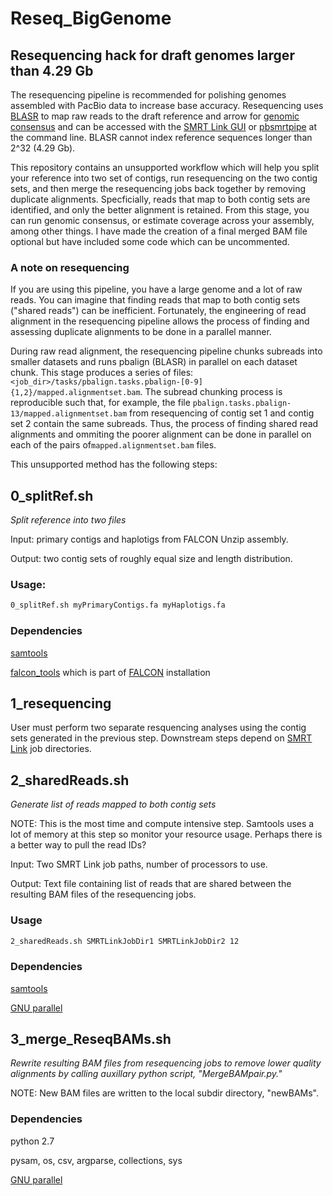 # Reseq_BigGenome
## Resequencing hack for draft genomes larger than 4.29 Gb

The resequencing pipeline is recommended for polishing genomes assembled with PacBio data to increase base accuracy. Resequencing uses [BLASR](https://github.com/PacificBiosciences/blasr) to map raw reads to the draft reference and arrow for [genomic consensus](https://github.com/PacificBiosciences/GenomicConsensus) and can be accessed with the [SMRT Link GUI](http://www.pacb.com/wp-content/uploads/SMRT_Link_User_Guide.pdf) or [pbsmrtpipe](http://pbsmrtpipe.readthedocs.io/en/master/getting_started.html#basic-resequencing) at the command line. BLASR cannot index reference sequences longer than 2^32 (4.29 Gb).

This repository contains an unsupported workflow which will help you split your reference into two set of contigs, run resequencing on the two contig sets, and then merge the resequencing jobs back together by removing duplicate alignments. Specficially, reads that map to both contig sets are identified, and only the better alignment is retained. From this stage, you can run genomic consensus, or estimate coverage across your assembly, among other things. I have made the creation of a final merged BAM file optional but have included some code which can be uncommented.

### A note on resequencing
If you are using this pipeline, you have a large genome and a lot of raw reads. You can imagine that finding reads that map to both contig sets ("shared reads") can be inefficient. Fortunately, the engineering of read alignment in the resequencing pipeline allows the process of finding and assessing duplicate alignments to be done in a parallel manner.

During raw read alignment, the resequencing pipeline chunks subreads into smaller datasets and runs pbalign (BLASR) in parallel on each dataset chunk. This stage produces a series of files: `<job_dir>/tasks/pbalign.tasks.pbalign-[0-9]{1,2}/mapped.alignmentset.bam`. The subread chunking process is reproducible such that, for example, the file `pbalign.tasks.pbalign-13/mapped.alignmentset.bam` from resequencing of contig set 1 and contig set 2 contain the same subreads. Thus, the process of finding shared read alignments and ommiting the poorer alignment can be done in parallel on each of the pairs of`mapped.alignmentset.bam` files.


This unsupported method has the following steps:

## 0_splitRef.sh
*Split reference into two files*

Input: primary contigs and haplotigs from FALCON Unzip assembly.

Output: two contig sets of roughly equal size and length distribution.

### Usage: 
```bash
0_splitRef.sh myPrimaryContigs.fa myHaplotigs.fa
```

### Dependencies
[samtools](http://www.htslib.org/)

[falcon_tools](https://github.com/gconcepcion/falcon_tools) which is part of [FALCON](http://pb-falcon.readthedocs.io/en/latest/quick_start.html) installation

## 1_resequencing
User must perform two separate resquencing analyses using the contig sets generated in the previous step. Downstream steps depend on [SMRT Link](http://www.pacb.com/support/software-downloads/) job directories.

## 2_sharedReads.sh
*Generate list of reads mapped to both contig sets*

NOTE: This is the most time and compute intensive step. Samtools uses a lot of memory at this step so monitor your resource usage. Perhaps there is a better way to pull the read IDs?

Input: Two SMRT Link job paths, number of processors to use.

Output: Text file containing list of reads that are shared between the resulting BAM files of the resequencing jobs.

### Usage

```bash
2_sharedReads.sh SMRTLinkJobDir1 SMRTLinkJobDir2 12
```

### Dependencies

[samtools](http://www.htslib.org/)

[GNU parallel](https://www.gnu.org/software/parallel/)

## 3_merge_ReseqBAMs.sh
*Rewrite resulting BAM files from resequencing jobs to remove lower quality alignments by calling auxillary python script, "MergeBAMpair.py."*


NOTE: New BAM files are written to the local subdir directory, "newBAMs". 

### Dependencies

python 2.7

pysam, os, csv, argparse, collections, sys

[GNU parallel](https://www.gnu.org/software/parallel/)

